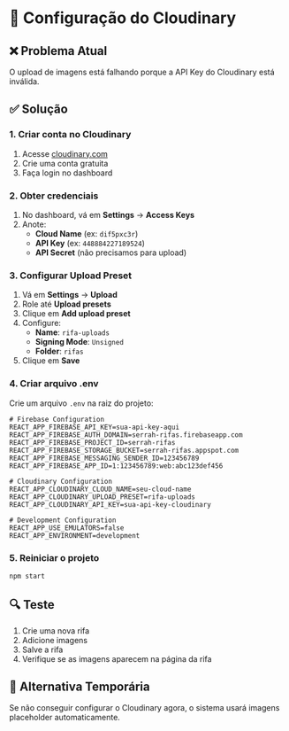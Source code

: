 # 🔧 Configuração do Cloudinary

## ❌ Problema Atual
O upload de imagens está falhando porque a API Key do Cloudinary está inválida.

## ✅ Solução

### 1. Criar conta no Cloudinary
1. Acesse [cloudinary.com](https://cloudinary.com)
2. Crie uma conta gratuita
3. Faça login no dashboard

### 2. Obter credenciais
1. No dashboard, vá em **Settings** → **Access Keys**
2. Anote:
   - **Cloud Name** (ex: `dif5pxc3r`)
   - **API Key** (ex: `448884227189524`)
   - **API Secret** (não precisamos para upload)

### 3. Configurar Upload Preset
1. Vá em **Settings** → **Upload**
2. Role até **Upload presets**
3. Clique em **Add upload preset**
4. Configure:
   - **Name**: `rifa-uploads`
   - **Signing Mode**: `Unsigned`
   - **Folder**: `rifas`
5. Clique em **Save**

### 4. Criar arquivo .env
Crie um arquivo `.env` na raiz do projeto:

```env
# Firebase Configuration
REACT_APP_FIREBASE_API_KEY=sua-api-key-aqui
REACT_APP_FIREBASE_AUTH_DOMAIN=serrah-rifas.firebaseapp.com
REACT_APP_FIREBASE_PROJECT_ID=serrah-rifas
REACT_APP_FIREBASE_STORAGE_BUCKET=serrah-rifas.appspot.com
REACT_APP_FIREBASE_MESSAGING_SENDER_ID=123456789
REACT_APP_FIREBASE_APP_ID=1:123456789:web:abc123def456

# Cloudinary Configuration
REACT_APP_CLOUDINARY_CLOUD_NAME=seu-cloud-name
REACT_APP_CLOUDINARY_UPLOAD_PRESET=rifa-uploads
REACT_APP_CLOUDINARY_API_KEY=sua-api-key-cloudinary

# Development Configuration
REACT_APP_USE_EMULATORS=false
REACT_APP_ENVIRONMENT=development
```

### 5. Reiniciar o projeto
```bash
npm start
```

## 🔍 Teste
1. Crie uma nova rifa
2. Adicione imagens
3. Salve a rifa
4. Verifique se as imagens aparecem na página da rifa

## 🚨 Alternativa Temporária
Se não conseguir configurar o Cloudinary agora, o sistema usará imagens placeholder automaticamente.

